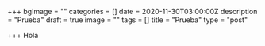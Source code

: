+++
bgImage = ""
categories = []
date = 2020-11-30T03:00:00Z
description = "Prueba"
draft = true
image = ""
tags = []
title = "Prueba"
type = "post"

+++
Hola 